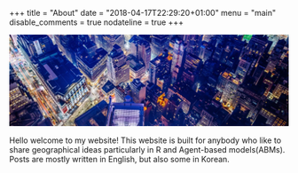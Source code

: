 +++
title = "About"
date = "2018-04-17T22:29:20+01:00"
menu = "main"
disable_comments = true
nodateline = true
+++

![](figures/main.jpg)

<div style="margin-bottom:70px;">
Hello welcome to my website! This website is built for anybody who like to share geographical ideas particularly in R and Agent-based models(ABMs). Posts are mostly written in English, but also some in Korean.

</div>